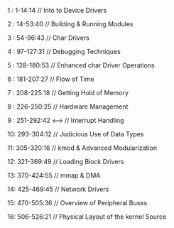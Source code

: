 1 : 1-14:14 // Into to Device Drivers

2 : 14-53:40 // Building & Running Modules

3 : 54-96:43 // Char Drivers

4 : 97-127:31 // Debugging Techniques

5 : 128-180:53 // Enhanced char Driver Operations

6 : 181-207:27 // Flow of Time

7 : 208-225:18 // Getting Hold of Memory

8 : 226-250:25 // Hardware Management

9 : 251-292:42 <--> // Interrupt Handling

10: 293-304:12 // Judicious Use of Data Types

11: 305-320:16 // kmod & Advanced Modularization

12: 321-369:49 // Loading Block Drivers

13: 370-424:55 // mmap & DMA

14: 425-469:45 // Network Drivers

15: 470-505:36 // Overview of Peripheral Buses

16: 506-526:21 // Physical Layout of the kernel Source
